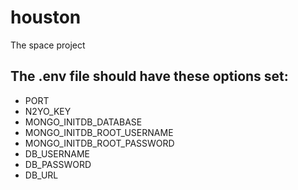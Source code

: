 # houston
The space project

## The .env file should have these options set:
  - PORT
  - N2YO_KEY
  - MONGO_INITDB_DATABASE
  - MONGO_INITDB_ROOT_USERNAME
  - MONGO_INITDB_ROOT_PASSWORD
  - DB_USERNAME
  - DB_PASSWORD
  - DB_URL
